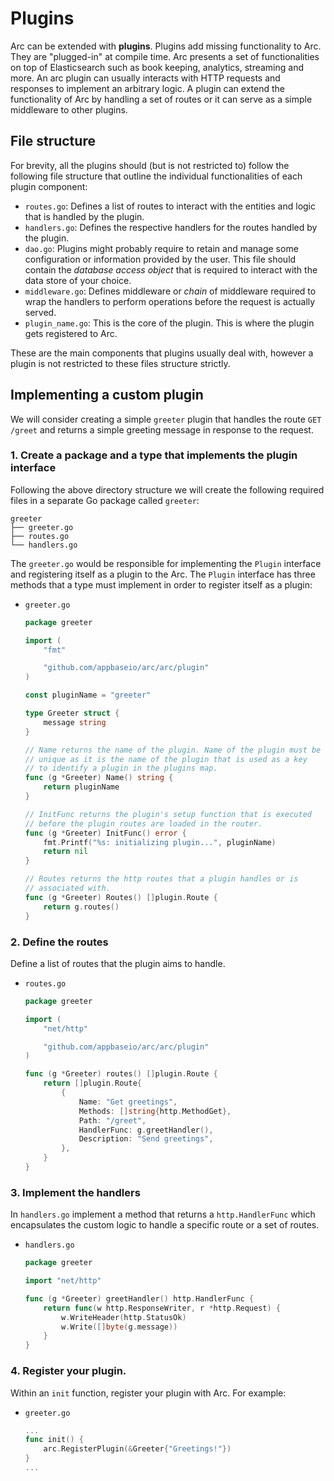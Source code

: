 # Plugins

Arc can be extended with **plugins**. Plugins add missing functionality to Arc. They are "plugged-in" at compile time. Arc presents a set of functionalities on top of Elasticsearch such as book keeping, 
analytics, streaming and more. An arc plugin can usually interacts with HTTP requests and responses to implement an arbitrary logic. A plugin can extend the functionality of Arc by handling a set of routes or it can serve as a simple middleware to other plugins. 

## File structure

For brevity, all the plugins should (but is not restricted to) follow the following file structure that outline the individual functionalities of each plugin component:

* `routes.go`: Defines a list of routes to interact with the entities and logic that is handled by the plugin.
* `handlers.go`: Defines the respective handlers for the routes handled by the plugin.
* `dao.go`: Plugins might probably require to retain and manage some configuration or information provided by the user. 
	This file should contain the *database access object* that is required to interact with the data store of your choice.
* `middleware.go`: Defines middleware or *chain* of middleware required to wrap the handlers to perform operations before the request is actually served.
* `plugin_name.go`: This is the core of the plugin. This is where the plugin gets registered to Arc.

These are the main components that plugins usually deal with, however a plugin is not restricted to these files structure strictly.

## Implementing a custom plugin

We will consider creating a simple `greeter` plugin that handles the route `GET /greet` and returns a simple greeting message in response to the request.

### 1. Create a package and a type that implements the plugin interface

Following the above directory structure we will create the following required files in a separate Go package called `greeter`:
```
greeter
├── greeter.go
├── routes.go
└── handlers.go
```
The `greeter.go` would be responsible for implementing the `Plugin` interface and registering itself as a plugin to the Arc. The `Plugin` interface has three methods that a type must implement in order to register itself as a plugin:

- `greeter.go`
		
	```go
	package greeter

	import (
		"fmt"
	
		"github.com/appbaseio/arc/arc/plugin"
	)

	const pluginName = "greeter"

	type Greeter struct {
		message string
	}

	// Name returns the name of the plugin. Name of the plugin must be
	// unique as it is the name of the plugin that is used as a key
	// to identify a plugin in the plugins map.
	func (g *Greeter) Name() string {
		return pluginName	
	}

	// InitFunc returns the plugin's setup function that is executed
	// before the plugin routes are loaded in the router.
	func (g *Greeter) InitFunc() error {
		fmt.Printf("%s: initializing plugin...", pluginName)
		return nil	
	}

	// Routes returns the http routes that a plugin handles or is
	// associated with.
	func (g *Greeter) Routes() []plugin.Route {
		return g.routes()
	}
	```
### 2. Define the routes
Define a list of routes that the plugin aims to handle.
- `routes.go`

	```go
	package greeter

	import (
	 	"net/http"
 	
  		"github.com/appbaseio/arc/arc/plugin"
	)
	
	func (g *Greeter) routes() []plugin.Route {
		return []plugin.Route{	
			{
				Name: "Get greetings",
				Methods: []string{http.MethodGet},
				Path: "/greet",
				HandlerFunc: g.greetHandler(),
				Description: "Send greetings",
			},
		}
	}
	```
	
### 3. Implement the handlers
In `handlers.go` implement a method that returns a `http.HandlerFunc` which encapsulates the custom logic to handle a specific route or a set of routes.
- `handlers.go`
	```go
	package greeter 

	import "net/http"

	func (g *Greeter) greetHandler() http.HandlerFunc {
		return func(w http.ResponseWriter, r *http.Request) {
			w.WriteHeader(http.StatusOk)
			w.Write([]byte(g.message))
		}
	}
	```
### 4. Register your plugin.

Within an `init` function, register your plugin with Arc. For example:

- `greeter.go`
	```go
	...
	func init() {
		arc.RegisterPlugin(&Greeter{"Greetings!"})
	}
	...
	```